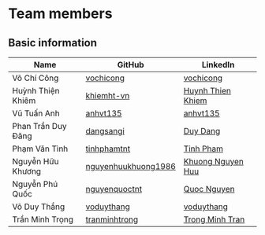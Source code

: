# Team members

## Basic information

| Name               | GitHub                                                       | LinkedIn                       |
| ------------------ | --------------------------------------------                 | ------------------------------ |
| Võ Chí Công        | [vochicong](https://github.com/vochicong)                    | [vochicong](https://www.linkedin.com/in/vochicong/) |
| Huỳnh Thiện Khiêm  | [khiemht-vn](https://github.com/khiemht-vn)                  | [Huynh Thien Khiem](https://www.linkedin.com/in/khiêm-huỳnh-thiện-4ba64334/) |
| Vũ Tuấn Anh        | [anhvt135](https://github.com/anhvt135)                      | [anhvt135](https://www.linkedin.com/in/anhvt135/) |
| Phan Trần Duy Đăng | [dangsangi](https://github.com/dangsangi)                    | [Duy Dang](https://www.linkedin.com/in/duy-dang-b9b317108) |
| Phạm Văn Tình      | [tinhphamtnt](https://github.com/tinhphamtnt)                | [Tinh Pham](https://www.linkedin.com/in/tinh-pham-b63058143) |
| Nguyễn Hữu Khương  | [nguyenhuukhuong1986](https://github.com/nguyenhuukhuong1986)| [Khuong Nguyen Huu](https://www.linkedin.com/in/khuong-nguyen-huu-36767662) |
| Nguyễn Phú Quốc    | [nguyenquoctnt](https://github.com/nguyenquoctnt)            | [Quoc Nguyen](https://www.linkedin.com/in/quoc-nguyen-939a38106/) |
| Võ Duy Thắng       | [voduythang](https://github.com/voduythang)                  | [voduythang](https://www.linkedin.com/in/voduythang/) |
| Trần Minh Trọng    | [tranminhtrong](https://github.com/tranminhtrong)            | [Trong Minh Tran](https://www.linkedin.com/in/trong-minh-tran-18580a124/) |
